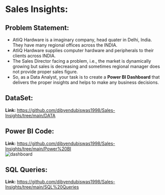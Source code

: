 # Sales Insights:

## Problem Statement:
* AtliQ Hardware is a imaginary company, head quater in Delhi, India. They have many regional offices across the INDIA.
* AtliQ Hardware supplies computer hardware and peripherals to their clients across INDIA.
* The Sales Director facing a problem, i.e., the market is dynamically growing but sales is decreasing and sometimes regional manager does not provide proper sales figure.
* So, as a Data Analyst, your task is to create a **Power BI Dashboard** that delivers the proper insights and helps to make any business decisions.


## DataSet:
**Link:** https://github.com/dibyendubiswas1998/Sales-Insights/tree/main/DATA

## Power BI Code:
**Link:** https://github.com/dibyendubiswas1998/Sales-Insights/tree/main/Power%20BI
<br>
![dashboard](https://user-images.githubusercontent.com/67157274/221092448-d85f4ae4-ca57-4f8e-97a8-5b221907baf2.PNG)


## SQL Queries:
**Link:** https://github.com/dibyendubiswas1998/Sales-Insights/tree/main/SQL%20Queries
